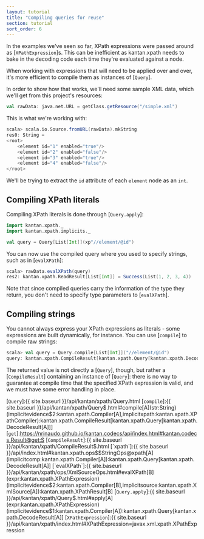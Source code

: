 ```yaml
---
layout: tutorial
title: "Compiling queries for reuse"
section: tutorial
sort_order: 6
---
```

In the examples we've seen so far, XPath expressions were passed around as [`XPathExpression`]s. This can be
inefficient as kantan.xpath needs to bake in the decoding code each time they're evaluated against a node.

When working with expressions that will need to be applied over and over, it's more efficient to compile them as
instances of [`Query`].

In order to show how that works, we'll need some sample XML data, which we'll get from this project's resources:

```scala
val rawData: java.net.URL = getClass.getResource("/simple.xml")
```

This is what we're working with:

```scala
scala> scala.io.Source.fromURL(rawData).mkString
res0: String =
<root>
    <element id="1" enabled="true"/>
    <element id="2" enabled="false"/>
    <element id="3" enabled="true"/>
    <element id="4" enabled="false"/>
</root>
```

We'll be trying to extract the `id` attribute of each `element` node as an `int`.


## Compiling XPath literals

Compiling XPath literals is done through [`Query.apply`]:

```scala
import kantan.xpath._
import kantan.xpath.implicits._

val query = Query[List[Int]](xp"//element/@id")
```

You can now use the compiled query where you used to specify strings, such as in [`evalXPath`]:

```scala
scala> rawData.evalXPath(query)
res2: kantan.xpath.ReadResult[List[Int]] = Success(List(1, 2, 3, 4))
```

Note that since compiled queries carry the information of the type they return, you don't need to specify type
parameters to [`evalXPath`].


## Compiling strings

You cannot always express your XPath expressions as literals - some expressions are built dynamically, for instance.
You can use [`compile`] to compile raw strings:

```scala
scala> val query = Query.compile[List[Int]]("//element/@id")
query: kantan.xpath.CompileResult[kantan.xpath.Query[kantan.xpath.DecodeResult[List[Int]]]] = Success(kantan.xpath.Query$$anon$1@1a0e8407)
```

The returned value is not directly a [`Query`], though, but rather a [`CompileResult`] containing an instance of
[`Query`]: there is no way to guarantee at compile time that the specified XPath expression is valid, and we must have
some error handling in place.


[`Query`]:{{ site.baseurl }}/api/kantan/xpath/Query.html
[`compile`]:{{ site.baseurl }}/api/kantan/xpath/Query$.html#compile[A](str:String)(implicitevidence$2:kantan.xpath.Compiler[A],implicitxpath:kantan.xpath.XPathCompiler):kantan.xpath.CompileResult[kantan.xpath.Query[kantan.xpath.DecodeResult[A]]]
[`get`]:https://nrinaudo.github.io/kantan.codecs/api/index.html#kantan.codecs.Result@get:S
[`CompileResult`]:{{ site.baseurl }}/api/kantan/xpath/CompileResult$.html
[`xpath`]:{{ site.baseurl }}/api/index.html#kantan.xpath.ops$$StringOps@xpath[A](implicitcomp:kantan.xpath.Compiler[A]):kantan.xpath.Query[kantan.xpath.DecodeResult[A]]
[`evalXPath`]:{{ site.baseurl }}/api/kantan/xpath/ops/XmlSourceOps.html#evalXPath[B](expr:kantan.xpath.XPathExpression)(implicitevidence$2:kantan.xpath.Compiler[B],implicitsource:kantan.xpath.XmlSource[A]):kantan.xpath.XPathResult[B]
[`Query.apply`]:{{ site.baseurl }}/api/kantan/xpath/Query$.html#apply[A](expr:kantan.xpath.XPathExpression)(implicitevidence$1:kantan.xpath.Compiler[A]):kantan.xpath.Query[kantan.xpath.DecodeResult[A]]
[`XPathExpression`]:{{ site.baseurl }}/api/kantan/xpath/index.html#XPathExpression=javax.xml.xpath.XPathExpression
